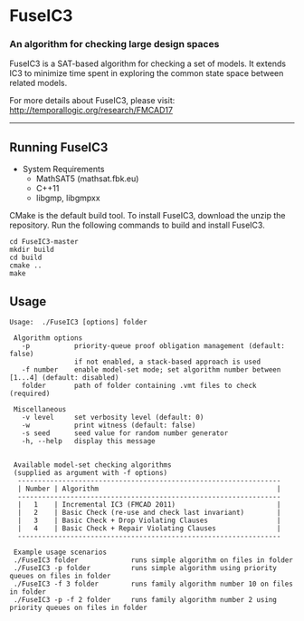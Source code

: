 # FuseIC3
### An algorithm for checking large design spaces

FuseIC3 is a SAT-based algorithm for checking a set of models. It extends IC3 to minimize time spent in exploring the common state space between related models. 

For more details about FuseIC3, please visit: http://temporallogic.org/research/FMCAD17

---

## Running FuseIC3

* System Requirements
  * MathSAT5 (mathsat.fbk.eu)
  * C++11
  * libgmp, libgmpxx 
  
CMake is the default build tool. To install FuseIC3, download the unzip the repository. Run the following commands to build and install FuseIC3.

```
cd FuseIC3-master
mkdir build
cd build
cmake ..
make
```

## Usage

```
Usage:  ./FuseIC3 [options] folder

 Algorithm options
   -p           priority-queue proof obligation management (default: false)
                if not enabled, a stack-based approach is used
   -f number    enable model-set mode; set algorithm number between [1...4] (default: disabled)
   folder       path of folder containing .vmt files to check (required)

 Miscellaneous
   -v level     set verbosity level (default: 0)
   -w           print witness (default: false)
   -s seed      seed value for random number generator
   -h, --help   display this message


 Available model-set checking algorithms
 (supplied as argument with -f options)
  -----------------------------------------------------------------
  | Number | Algorithm                                            |
  -----------------------------------------------------------------
  |   1    | Incremental IC3 (FMCAD 2011)                         |
  |   2    | Basic Check (re-use and check last invariant)        |
  |   3    | Basic Check + Drop Violating Clauses                 |
  |   4    | Basic Check + Repair Violating Clauses               |
  -----------------------------------------------------------------

 Example usage scenarios
 ./FuseIC3 folder             runs simple algorithm on files in folder
 ./FuseIC3 -p folder          runs simple algorithm using priority queues on files in folder
 ./FuseIC3 -f 3 folder        runs family algorithm number 10 on files in folder
 ./FuseIC3 -p -f 2 folder     runs family algorithm number 2 using priority queues on files in folder
```
